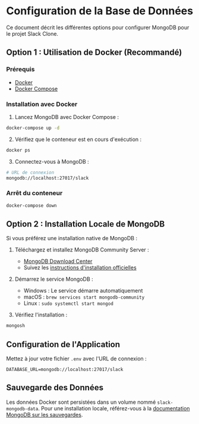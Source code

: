# Configuration de la Base de Données

Ce document décrit les différentes options pour configurer MongoDB pour le projet Slack Clone.

## Option 1 : Utilisation de Docker (Recommandé)

### Prérequis
- [Docker](https://www.docker.com/get-started)
- [Docker Compose](https://docs.docker.com/compose/install/)

### Installation avec Docker

1. Lancez MongoDB avec Docker Compose :
```bash
docker-compose up -d
```

2. Vérifiez que le conteneur est en cours d'exécution :
```bash
docker ps
```

3. Connectez-vous à MongoDB :
```bash
# URL de connexion
mongodb://localhost:27017/slack
```

### Arrêt du conteneur
```bash
docker-compose down
```

## Option 2 : Installation Locale de MongoDB

Si vous préférez une installation native de MongoDB :

1. Téléchargez et installez MongoDB Community Server :
   - [MongoDB Download Center](https://www.mongodb.com/try/download/community)
   - Suivez les [instructions d'installation officielles](https://www.mongodb.com/docs/manual/installation/)

2. Démarrez le service MongoDB :
   - Windows : Le service démarre automatiquement
   - macOS : `brew services start mongodb-community`
   - Linux : `sudo systemctl start mongod`

3. Vérifiez l'installation :
```bash
mongosh
```

## Configuration de l'Application

Mettez à jour votre fichier `.env` avec l'URL de connexion :

```env
DATABASE_URL=mongodb://localhost:27017/slack
```

## Sauvegarde des Données

Les données Docker sont persistées dans un volume nommé `slack-mongodb-data`. Pour une installation locale, référez-vous à la [documentation MongoDB sur les sauvegardes](https://www.mongodb.com/docs/manual/core/backups/).
